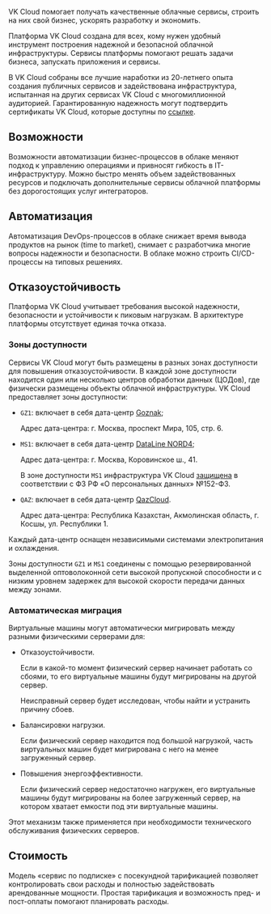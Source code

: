 VK Cloud помогает получать качественные облачные сервисы, строить на них свой бизнес, ускорять разработку и экономить.

Платформа VK Cloud создана для всех, кому нужен удобный инструмент построения надежной и безопасной облачной инфраструктуры. Сервисы платформы помогают решать задачи бизнеса, запускать приложения и сервисы.

В VK Cloud собраны все лучшие наработки из 20-летнего опыта создания публичных сервисов и задействована инфраструктура, испытанная на других сервисах VK Cloud с многомиллионной аудиторией. Гарантированную надежность могут подтвердить сертификаты VK Cloud, которые доступны по [ссылке](https://mcs.mail.ru/cloud-platform/certificates/).

## Возможности

Возможности автоматизации бизнес-процессов в облаке меняют подход к управлению операциями и привносят гибкость в IT-инфраструктуру. Можно быстро менять объем задействованных ресурсов и подключать дополнительные сервисы облачной платформы без дорогостоящих услуг интеграторов.

## Автоматизация

Автоматизация DevOps-процессов в облаке снижает время вывода продуктов на рынок (time to market), снимает с разработчика многие вопросы надежности и безопасности. В облаке можно строить CI/CD-процессы на типовых решениях.

## Отказоустойчивость

Платформа VK Cloud учитывает требования высокой надежности, безопасности и устойчивости к пиковым нагрузкам. В архитектуре платформы отсутствует единая точка отказа.

### Зоны доступности

Сервисы VK Cloud могут быть размещены в разных зонах доступности для повышения отказоустойчивости. В каждой зоне доступности находится один или несколько центров обработки данных (ЦОДов), где физически размещены объекты облачной инфраструктуры. VK Cloud предоставляет зоны доступности:

- `GZ1`: включает в себя дата-центр [Goznak](https://tech.goznak.ru/dc-goznak-moscow);

  Адрес дата-центра: г. Москва, проспект Мира, 105, стр. 6.

- `MS1`: включает в себя дата-центр [DataLine NORD4](https://www.dtln.ru/tsod-nord);

  Адрес дата-центра: г. Москва, Коровинское ш., 41.

  В зоне доступности `MS1` инфраструктура VK Cloud [защищена](../it-security/compliance-152fz/) в соответствии с ФЗ РФ «О персональных данных» №152-ФЗ.

- `QAZ`: включает в себя дата-центр [QazCloud](https://qazcloud.kz).

  Адрес дата-центра: Республика Казахстан, Акмолинская область, г. Косшы, ул. Республики 1.

Каждый дата-центр оснащен независимыми системами электропитания и охлаждения.

Зоны доступности `GZ1` и `MS1` соединены с помощью резервированной выделенной оптоволоконной сети высокой пропускной способности и с низким уровнем задержек для высокой скорости передачи данных между зонами.

### Автоматическая миграция

Виртуальные машины могут автоматически мигрировать между разными физическими серверами для:

- Отказоустойчивости.

  Если в какой-то момент физический сервер начинает работать со сбоями, то его виртуальные машины будут мигрированы на другой сервер.
  
  Неисправный сервер будет исследован, чтобы найти и устранить причину сбоев.

- Балансировки нагрузки.

  Если физический сервер находится под большой нагрузкой, часть виртуальных машин будет мигрирована с него на менее загруженный сервер.

- Повышения энергоэффективности.

  Если физический сервер недостаточно нагружен, его виртуальные машины будут мигрированы на более загруженный сервер, на котором хватает емкости под эти виртуальные машины.
  
Этот механизм также применяется при необходимости технического обслуживания физических серверов.

## Стоимость

Модель «сервис по подписке» с посекундной тарификацией позволяет контролировать свои расходы и полностью задействовать арендованные мощности. Простая тарификация и возможность пред- и пост-оплаты помогают планировать расходы.
